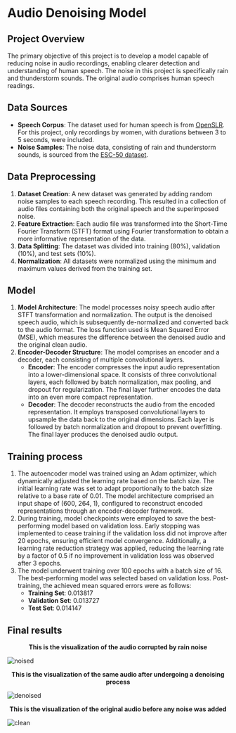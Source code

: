 # Audio Denoising Model

## Project Overview
The primary objective of this project is to develop a model capable of reducing noise in audio recordings, enabling clearer detection and understanding of human speech. The noise in this project is specifically rain and thunderstorm sounds. The original audio comprises human speech readings.

## Data Sources
- **Speech Corpus**: The dataset used for human speech is from [OpenSLR](https://www.openslr.org/12/). For this project, only recordings by women, with durations between 3 to 5 seconds, were included.
- **Noise Samples**: The noise data, consisting of rain and thunderstorm sounds, is sourced from the [ESC-50 dataset](https://github.com/karolpiczak/ESC-50.git).

## Data Preprocessing
1. **Dataset Creation**: A new dataset was generated by adding random noise samples to each speech recording. This resulted in a collection of audio files containing both the original speech and the superimposed noise.
2. **Feature Extraction**: Each audio file was transformed into the Short-Time Fourier Transform (STFT) format using Fourier transformation to obtain a more informative representation of the data.
3. **Data Splitting**: The dataset was divided into training (80%), validation (10%), and test sets (10%).
4. **Normalization**: All datasets were normalized using the minimum and maximum values derived from the training set.

## Model
1. **Model Architecture**: The model processes noisy speech audio after STFT transformation and normalization. The output is the denoised speech audio, which is subsequently de-normalized and converted back to the audio format. The loss function used is Mean Squared Error (MSE), which measures the difference between the denoised audio and the original clean audio.
2. **Encoder-Decoder Structure**: The model comprises an encoder and a decoder, each consisting of multiple convolutional layers.
   - **Encoder**: The encoder compresses the input audio representation into a lower-dimensional space. It consists of three convolutional layers, each followed by batch normalization, max pooling, and dropout for regularization. The final layer further encodes the data into an even more compact representation.
   - **Decoder**: The decoder reconstructs the audio from the encoded representation. It employs transposed convolutional layers to upsample the data back to the original dimensions. Each layer is followed by batch normalization and dropout to prevent overfitting. The final layer produces the denoised audio output.

## Training process
1. The autoencoder model was trained using an Adam optimizer, which dynamically adjusted the learning rate based on the batch size. The initial learning rate was set to adapt proportionally to the batch size relative to a base rate of 0.01. The model architecture comprised an input shape of (600, 264, 1), configured to reconstruct encoded representations through an encoder-decoder framework.
2. During training, model checkpoints were employed to save the best-performing model based on validation loss. Early stopping was implemented to cease training if the validation loss did not improve after 20 epochs, ensuring efficient model convergence. Additionally, a learning rate reduction strategy was applied, reducing the learning rate by a factor of 0.5 if no improvement in validation loss was observed after 3 epochs.
3. The model underwent training over 100 epochs with a batch size of 16. The best-performing model was selected based on validation loss. Post-training, the achieved mean squared errors were as follows:
     - **Training Set**: 0.013817
     - **Validation Set**: 0.013727
     - **Test Set**: 0.014147

## Final results
**<center>This is the visualization of the audio corrupted by rain noise</center>**

![noised](https://github.com/piotrwojslawski/AudioDenoisingModel/assets/55345644/776799e3-77c3-408e-8fc8-0af49f5fe1a2)

**<center>**This is the visualization of the same audio after undergoing a denoising process**</center>**

![denoised](https://github.com/piotrwojslawski/AudioDenoisingModel/assets/55345644/dafb838a-d029-4d41-97ff-179dd40ecf2e)

**<center>**This is the visualization of the original audio before any noise was added**</center>**

![clean](https://github.com/piotrwojslawski/AudioDenoisingModel/assets/55345644/183c9267-3f68-4963-9a60-d99f26cd4050)



   
